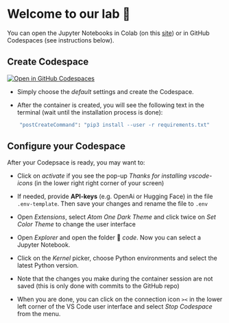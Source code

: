 # Welcome to our lab 👋

You can open the Jupyter Notebooks in Colab (on this [site](https://kirenz.github.io/lab-prompt/slide.html)) or in GitHub Codespaces (see instructions below).

## Create Codespace


[![Open in GitHub Codespaces](https://github.com/codespaces/badge.svg)](https://codespaces.new/kirenz/lab-prompt?quickstart=1)

- Simply choose the *default* settings and create the Codespace.

- After the container is created, you will see the following text in the terminal (wait until the installation process is done):

```bash
	"postCreateCommand": "pip3 install --user -r requirements.txt"
```


## Configure your Codespace

After your Codepsace is ready, you may want to: 

- Click on *activate* if you see the pop-up *Thanks for installing vscode-icons* (in the lower right right corner of your screen)

- If needed, provide **API-keys** (e.g. OpenAi or Hugging Face) in the file `.env-template`. Then save your changes and rename the file to `.env`

- Open *Extensions*, select *Atom One Dark Theme* and click twice on *Set Color Theme* to change the user interface

- Open *Explorer* and open the folder 📂 *code*. Now you can select a Jupyter Notebook.

- Click on the *Kernel* picker, choose Python environments and select the latest Python version. 

- Note that the changes you make during the container session are not saved (this is only done with commits to the GitHub repo)

- When you are done, you can click on the connection icon `><` in the lower left corner of the VS Code user interface and select *Stop Codespace* from the menu.
